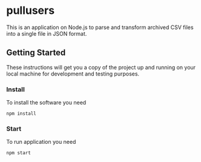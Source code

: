 # pullusers

This is an application on Node.js to parse and transform archived CSV files into a single file in JSON format.

## Getting Started

These instructions will get you a copy of the project up and running on your local machine for development and testing purposes.

### Install

To install the software you need

```
npm install
```

### Start

To run application you need

```
npm start
```